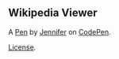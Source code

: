 Wikipedia Viewer
----------------


A [Pen](http://codepen.io/Sensei100/pen/mmJmVj) by [Jennifer](http://codepen.io/Sensei100) on [CodePen](http://codepen.io/).

[License](http://codepen.io/Sensei100/pen/mmJmVj/license).